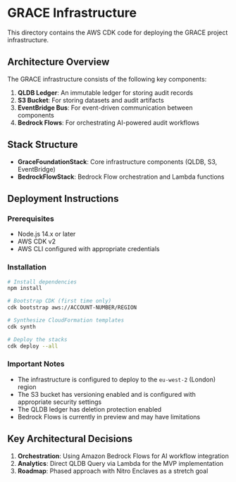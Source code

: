 # GRACE Infrastructure

This directory contains the AWS CDK code for deploying the GRACE project infrastructure.

## Architecture Overview

The GRACE infrastructure consists of the following key components:

1. **QLDB Ledger**: An immutable ledger for storing audit records
2. **S3 Bucket**: For storing datasets and audit artifacts
3. **EventBridge Bus**: For event-driven communication between components
4. **Bedrock Flows**: For orchestrating AI-powered audit workflows

## Stack Structure

- **GraceFoundationStack**: Core infrastructure components (QLDB, S3, EventBridge)
- **BedrockFlowStack**: Bedrock Flow orchestration and Lambda functions

## Deployment Instructions

### Prerequisites

- Node.js 14.x or later
- AWS CDK v2
- AWS CLI configured with appropriate credentials

### Installation

```bash
# Install dependencies
npm install

# Bootstrap CDK (first time only)
cdk bootstrap aws://ACCOUNT-NUMBER/REGION

# Synthesize CloudFormation templates
cdk synth

# Deploy the stacks
cdk deploy --all
```

### Important Notes

- The infrastructure is configured to deploy to the `eu-west-2` (London) region
- The S3 bucket has versioning enabled and is configured with appropriate security settings
- The QLDB ledger has deletion protection enabled
- Bedrock Flows is currently in preview and may have limitations

## Key Architectural Decisions

1. **Orchestration**: Using Amazon Bedrock Flows for AI workflow integration
2. **Analytics**: Direct QLDB Query via Lambda for the MVP implementation
3. **Roadmap**: Phased approach with Nitro Enclaves as a stretch goal